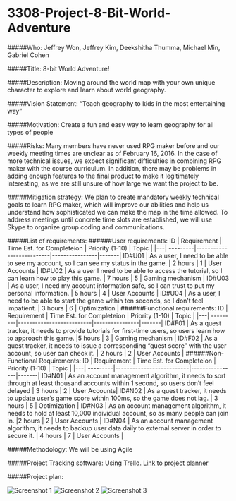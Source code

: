 # 3308-Project-8-Bit-World-Adventure

#####Who:
Jeffrey Won, Jeffrey Kim, Deekshitha Thumma, Michael Min, Gabriel Cohen

#####Title: 
8-bit World Adventure!

#####Description: 
Moving around the world map with your own unique character to explore and learn about world geography. 

#####Vision Statement: 
“Teach geography to kids in the most entertaining way”

#####Motivation: 
Create a fun and easy way to learn geography for all types of people

#####Risks: 
Many members have never used RPG maker before and our weekly meeting times are unclear as of February 16, 2016. In the case of        more technical issues, we expect significant difficulties in combining RPG maker with the course curriculum. In addition, there       may be problems in adding enough features to the final product to make it legitimately interesting, as we are still unsure of how  large we want the project to be. 

#####Mitigation strategy: 
We plan to create mandatory weekly technical goals to learn RPG maker, which will improve our abilities and help us understand how sophisticated we can make the map in the time allowed. To address meetings until concrete time slots are established, we will use Skype to organize group coding and communications. 

#####List of requirements:
######User requirements:
ID | Requirement | Time Est. for Completeion | Priority (1-10) | Topic |
|---|  ---------|--------------------------|----------------|-------|
ID#U01 | As a user, I need to be able to see my account, so I can see my status in the game. |  2 hours | 1 | User Accounts |
ID#U02 | As a user I need to be able to access the tutorial, so I can learn how to play this game. | 7 hours | 5 | Gaming mechanism |
ID#U03 | As a user, I need my account information safe, so I can trust to put my personal information. | 5 hours | 4 | User Accounts |
ID#U04 | As a user, I need to be able to start the game within ten seconds, so I don’t feel impatient. | 3 hours | 6 | Optimization |
######Functional requirements: 
ID | Requirement | Time Est. for Completeion | Priority (1-10) | Topic |
|---|  ---------|--------------------------|----------------|-------|
ID#F01 | As a quest tracker, it needs to provide tutorials for first-time users, so users learn how to approach this game. |5 hours | 3 | Gaming mechanism |
ID#F02 | As a quest tracker, it needs to issue a corresponding “quest score” with the user account, so user can check it. | 2 hours | 2 | User Accounts |
######Non-Functional Requirements: 
ID | Requirement | Time Est. for Completeion | Priority (1-10) | Topic |
|---|  ---------|--------------------------|----------------|-------|
ID#N01 | As an account management algorithm, it needs to sort through at least thousand accounts within 1 second, so users don’t feel delayed | 3 hours | 2 | User Accounts|
ID#N02 | As a quest tracker, it needs to update user’s game score within 100ms, so the game does not lag. | 3 hours | 5 | Optimization |
ID#N03 | As an account management algorithm, it needs to hold at least 10,000 individual account, so as many people can join in. |2 hours | 2 | User Accounts |
ID#N04 | As an account management algorithm, it needs to backup user data daily to external server in order to secure it. | 4 hours | 7 | User Accounts |

#####Methodology: 
We will be using Agile

#####Project Tracking software: 
Using Trello. <a href="https://trello.com/b/TOWQkZRm/softwareproject-8bitworldmap" target="_blank">Link to project planner</a>

#####Project plan: 

![Screenshot 1](http://imgur.com/SRPCki2.png)
![Screenshot 2](http://imgur.com/M8Z6fWl.png)
![Screenshot 3](http://imgur.com/WC5IPMG.png)
